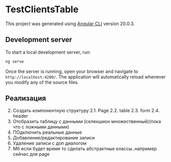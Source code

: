 # TestClientsTable

This project was generated using [Angular CLI](https://github.com/angular/angular-cli) version 20.0.3.

## Development server

To start a local development server, run:

```bash
ng serve
```

Once the server is running, open your browser and navigate to `http://localhost:4200/`. The application will automatically reload whenever you modify any of the source files.

## Реализация

<!-- 1. Скампоновать проект -->
2. Создать компонентную структуру
2.1. Page
2.2. table
2.3. form
2.4. header
3. Отобразить таблицу с данными (селекшион множественный)(пока что  с ложными данными)
4. ПОдключить реальные данные
5. Добавление/редактирование записи
6. Удаление записи с доп диалогом
7. Мб если будет время то сделать абстрактные классы..например сейчас для page
